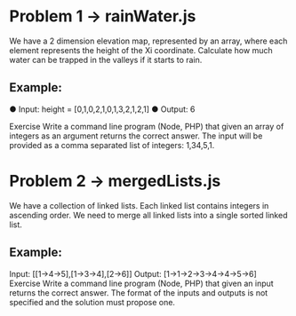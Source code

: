 # Problem 1 -> rainWater.js
We have a 2 dimension elevation map, represented by an array, where each element
represents the height of the Xi coordinate. Calculate how much water can be trapped in the
valleys if it starts to rain.
## Example:
● Input: height = [0,1,0,2,1,0,1,3,2,1,2,1]
● Output: 6

Exercise
Write a command line program (Node, PHP) that given an array of integers as an argument
returns the correct answer. The input will be provided as a comma separated list of integers:
1,34,5,1.

# Problem 2 -> mergedLists.js
We have a collection of linked lists. Each linked list contains integers in ascending order. We
need to merge all linked lists into a single sorted linked list.
## Example:
Input: [[1-&gt;4-&gt;5],[1-&gt;3-&gt;4],[2-&gt;6]]
Output: [1-&gt;1-&gt;2-&gt;3-&gt;4-&gt;4-&gt;5-&gt;6]
Exercise
Write a command line program (Node, PHP) that given an input returns the correct answer. The
format of the inputs and outputs is not specified and the solution must propose one.
